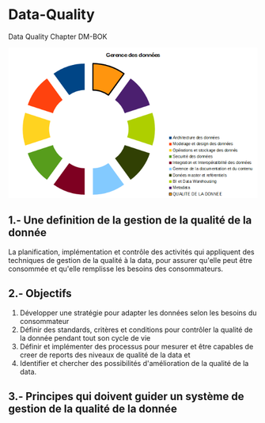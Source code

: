 # Data-Quality
Data Quality Chapter DM-BOK

<p align="center">
  <img src=https://github.com/robnob/Data-Quality/blob/main/Framework.PNG width="600" title="hover text">
</p>

## 1.- Une definition de la gestion de la qualité de la donnée

La planification, implémentation et contrôle des activités qui appliquent des techniques de gestion de la qualité à la data, pour assurer qu'elle peut être consommée et qu'elle remplisse les besoins des consommateurs.

## 2.- Objectifs
<ol>
  <li> Développer une stratégie pour adapter les données selon les besoins du consommateur</li>
  <li> Définir des standards, critères et conditions pour contrôler la qualité de la donnée pendant tout son cycle de vie </li> 
  <li> Définir et implémenter des processus pour mesurer et être capables de creer de reports des niveaux de qualité de la data et </li>
  <li> Identifier et chercher des possibilités d'amélioration de la qualité de la data.
</ol>

## 3.- Principes qui doivent guider un système de gestion de la qualité de la donnée
    




